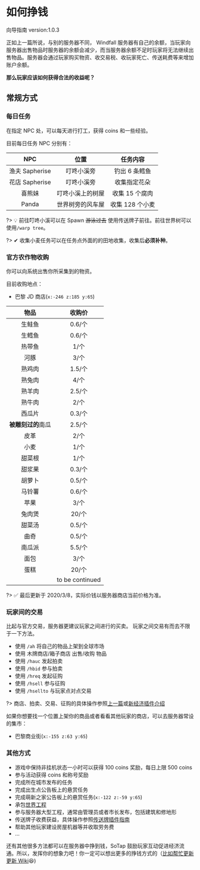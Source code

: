 # 如何挣钱

向导指南 version:1.0.3

正如上一篇所说，与别的服务器不同， Windfall 服务器有自己的余额，当玩家向服务器出售物品时服务器的余额会减少，而当服务器余额不足时玩家将无法继续出售物品。服务器会通过玩家购买物资、收交易税、收玩家死亡、传送耗费等来增加账户余额。

**那么玩家应该如何获得合法的收益呢？**

## 常规方式

### 每日任务

在指定 NPC 处，可以每天进行打工，获得 coins 和一些经验。

目前每日任务 NPC 分别有：

| NPC | 位置 | 任务内容 |
| :-: | :-: | :-: |
| 渔夫 Sapherise | 叮咚小溪旁 | 钓出 6 条鳕鱼 |
| 花店 Sapherise | 叮咚小溪旁 | 收集指定花朵 |
| 喜熊妹 | 叮咚小溪上的树屋 | 收集 15 个腐肉 |
| Panda | 世界树旁的风车屋 | 收集 128 个小麦 |

?> 💡 前往叮咚小溪可以在 Spawn ~~游泳过去~~ 使用传送牌子前往。前往世界树可以使用`/warp tree`。

?> ✔ 收集小麦任务可以在任务点外面的的田地收集，收集后**必须补种**。

### 官方农作物收购

你可以向系统出售你所采集到的物资。

目前收购地点：
- 巴黎 JD 商店(`x:-246 z:185 y:65`)

| 物品 | 收购价 |
| :-: | :-: |
| 生鲑鱼 | 0.6/个 |
| 生鳕鱼 | 0.6/个 |
| 热带鱼 | 1/个 |
| 河豚 | 3/个 |
| 熟鸡肉 | 1.5/个 |
| 熟兔肉 | 4/个 |
| 熟羊肉 | 2.5/个 |
| 熟牛肉 | 2/个 |
| 西瓜片 | 0.3/个 |
| **被雕刻过的**南瓜 | 2.5/个 |
| 皮革 | 2/个 |
| 小麦 | 1/个 |
| 甜菜根 | 1/个 |
| 甜浆果 | 0.3/个 |
| 胡萝卜 | 0.5/个 |
| 马铃薯 | 0.6/个 |
| 苹果 | 3/个 |
| 兔肉煲 | 20/个 |
| 甜菜汤 | 0.5/个 |
| 曲奇 | 0.5/个 |
| 南瓜派 | 5.5/个 |
| 面包 | 3/个 |
| 蛋糕 | 20/个 |
|  | to be continued |

?> ✅ 最后更新于 2020/3/8，实际价钱以服务器商店当前价格为准。

### 玩家间的交易
比起与官方交易，服务器更建议玩家之间进行的买卖。
玩家之间交易有而去不限于一下方法。

- 使用 `/ah` 将自己的物品上架到全球市场 
- 使用 木牌商店/箱子商店 出售/收购 物品
- 使用 `/hauc` 发起拍卖
- 使用 `/hbid` 参与拍卖
- 使用 `/hreq` 发起征购
- 使用 `/hsell` 参与征购
- 使用 `/hsellto` 与玩家点对点交易

?> 商店、拍卖、交易、征购的具体操作参照[上一篇][4]或[新经济插件介绍][1]

如果你想要找一个位置上架你的商品或者看看其他玩家的商店，可以去服务器常设的集市：
- 巴黎商业街(`x:-155 z:63 y:65`)


### 其他方式

- 游戏中保持非挂机状态一小时可以获得 100 coins 奖励，每日上限 500 coins
- 参与活动获得 coins 和称号奖励
- 完成所在城市发布的任务
- 完成出生点公告板上的悬赏任务
- 完成萌新之家公告板上的悬赏任务(`x:-122 z:-59 y:65`)
- 承包[世界工程](/Windfall/projects.md)
- 参与服务器大型工程，通常由管理员或者市长发布，包括建筑和修地形
- 传送牌子收费获益，具体操作参照[传送牌插件指南][2]
- 帮助其他玩家建设房屋机器等并收取劳务费
- ...

还有其他很多方法都可以在服务器中挣到钱，SoTap 鼓励玩家互动促进经济流通。所以，发挥你的想象力吧！你一定可以想出更多的挣钱方式的（[比如帮忙更新更新 Wiki][3]😆)

[1]:/plugins/hamsterecohelper-guide.md
[2]:/plugins/capcat.md
[3]:/contributor.md
[4]:/Windfall/economy.md
